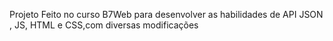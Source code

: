 Projeto Feito no curso B7Web para desenvolver as habilidades de API JSON , JS, HTML e CSS,com diversas modificações